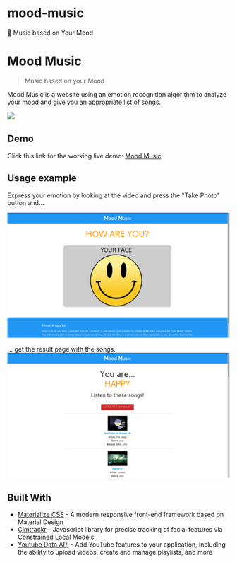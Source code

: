 # mood-music
:musical_note: Music based on Your Mood

# Mood Music
> Music based on your Mood

Mood Music is a website using an emotion recognition algorithm to analyze your mood and give you an appropriate list of songs.

![](header.png)

## Demo

Click this link for the working live demo: [Mood Music](https://pietromoretto.github.io/mood-music/)

## Usage example

Express your emotion by looking at the video and press the "Take Photo" button and...

![](1.png)

... get the result page with the songs.
![](2.png)

## Built With

* [Materialize CSS](https://materializecss.com/) - A modern responsive front-end framework based on Material Design
* [Clmtrackr](https://github.com/auduno/clmtrackr) - Javascript library for precise tracking of facial features via Constrained Local Models 
* [Youtube Data API](https://developers.google.com/youtube/v3/) - Add YouTube features to your application, including the ability to upload videos, create and manage playlists, and more

